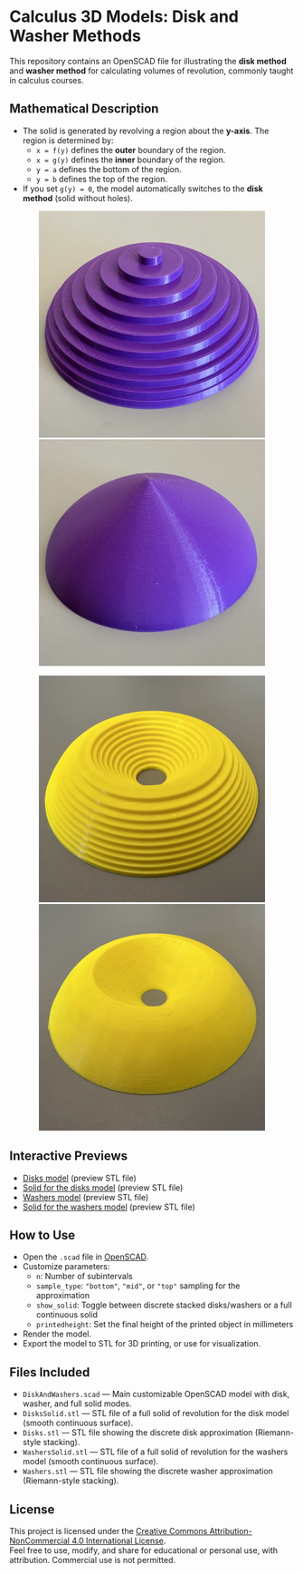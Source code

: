 # Calculus 3D Models: Disk and Washer Methods

This repository contains an OpenSCAD file for illustrating the **disk method** and **washer method** for calculating volumes of revolution, commonly taught in calculus courses.

## Mathematical Description

- The solid is generated by revolving a region about the **y-axis**. The region is determined by:
  - `x = f(y)` defines the **outer** boundary of the region.
  - `x = g(y)` defines the **inner** boundary of the region.
  - `y = a` defines the bottom of the region.
  - `y = b` defines the top of the region.
- If you set `g(y) = 0`, the model automatically switches to the **disk method** (solid without holes).


<p align="center">
  <img src="Disk.jpeg" alt="Disk model" width="400">
  <img src="DiskSolid.jpeg" alt="The solid for the disk model" width="400">
</p>
<p align="center">
  <img src="Washer.jpeg" alt="Washer model" width="400">
  <img src="WasherSolid.jpeg" alt="The solid for the washer model" width="400">
</p>

## Interactive Previews

- [Disks model](Disks.stl) (preview STL file)
- [Solid for the disks model](DisksSolid.stl) (preview STL file)
- [Washers model](Washers.stl) (preview STL file)
- [Solid for the washers model](WashersSolid.stl) (preview STL file)

## How to Use

- Open the `.scad` file in [OpenSCAD](https://openscad.org/).
- Customize parameters:
  - `n`: Number of subintervals
  - `sample_type`: `"bottom"`, `"mid"`, or `"top"` sampling for the approximation
  - `show_solid`: Toggle between discrete stacked disks/washers or a full continuous solid
  - `printedheight`: Set the final height of the printed object in millimeters
- Render the model.
- Export the model to STL for 3D printing, or use for visualization.

## Files Included

- `DiskAndWashers.scad` — Main customizable OpenSCAD model with disk, washer, and full solid modes.
- `DisksSolid.stl` — STL file of a full solid of revolution for the disk model (smooth continuous surface).
- `Disks.stl` — STL file showing the discrete disk approximation (Riemann-style stacking).
- `WashersSolid.stl` — STL file of a full solid of revolution for the washers model (smooth continuous surface).
- `Washers.stl` — STL file showing the discrete washer approximation (Riemann-style stacking).

## License

This project is licensed under the [Creative Commons Attribution-NonCommercial 4.0 International License](https://creativecommons.org/licenses/by-nc/4.0/).  
Feel free to use, modify, and share for educational or personal use, with attribution. Commercial use is not permitted.

